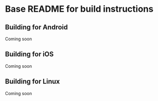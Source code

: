 # Base README for build instructions

## Building for Android
Coming soon

## Building for iOS
Coming soon

## Building for Linux
Coming soon
